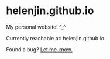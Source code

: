 # helenjin.github.io
My personal website! ^_^

Currently reachable at: helenjin.github.io

Found a bug? [Let me know.](https://github.com/helenjin/helenjin.github.io/issues/new)
